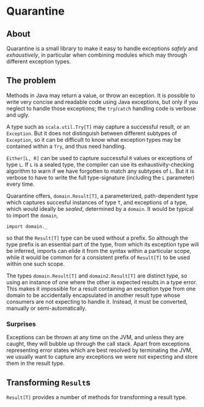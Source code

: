 # Quarantine

## About

Quarantine is a small library to make it easy to handle exceptions _safely_ and _exhaustively_, in particular
when combining modules which may through different exception types.

## The problem

Methods in Java may return a value, or throw an exception. It is possible to write very concise and readable
code using Java exceptions, but only if you neglect to handle those exceptions; the `try`/`catch` handling code
is verbose and ugly.

A type such as `scala.util.Try[T]` may capture a successful result, or an `Exception`. But it does not
distinguish between different subtypes of `Exception`, so it can be difficult to know what exception types may
be contained within a `Try`, and thus need handling.

`Either[L, R]` can be used to capture successful `R` values or exceptions of type `L`. If `L` is a sealed type,
the compiler can use its exhaustivity-checking algorithm to warn if we have forgotten to match any subtypes of
`L`. But it is verbose to have to write the full type-signature (including the `L` parameter) every time.

Quarantine offers, `domain.Result[T]`, a parameterized, path-dependent type which captures succesful instances
of type `T`, and exceptions of a type, which would ideally be _sealed_, determined by a `domain`. It would be
typical to import the `domain`,
```
import domain._
```
so that the `Result[T]` type can be used without a prefix. So although the type prefix is an essential part of
the type, from which its exception type will be inferred, imports can elide it from the syntax within a
particular scope, while it would be common for a consistent prefix of `Result[T]` to be used within one such
scope.

The types `domain.Result[T]` and `domain2.Result[T]` are distinct type, so using an instance of one where the
other is expected results in a type error. This makes it impossible for a result containing an exception type
from one domain to be accidentally encapsulated in another result type whose consumers are not expecting to
handle it. Instead, it must be converted, manually or semi-automatically.

### Surprises

Exceptions can be thrown at any time on the JVM, and unless they are caught, they will bubble up through the
call stack. Apart from exceptions representing error states which are best resolved by terminating the JVM, we
usually want to capture any exceptions we were not expecting and store them in the result type.

## Transforming `Result`s

`Result[T]` provides a number of methods for transforming a result type.